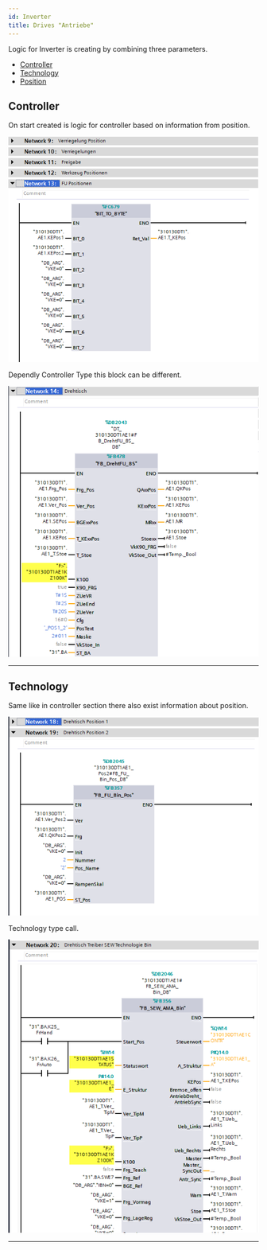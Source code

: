 ```yaml
---
id: Inverter
title: Drives "Antriebe"
---
```


Logic for Inverter is creating by combining three parameters. 
- [Controller](../../../configuration/stations/inverters/Controller)
- [Technology](../../../configuration/stations/inverters/Technology)
- [Position](../../../configuration/stations/inverters/Position)

## Controller

On start created is logic for controller based on information from position.

![img](../../../../assets/docs/generation/programBlocks/stationen/inverter/Pos.jpg)

Dependly Controller Type this block can be different.

![img](../../../../assets/docs/generation/programBlocks/stationen/inverter/Controller.jpg)

---

## Technology

Same like in controller section there also exist information about position.

![img](../../../../assets/docs/generation/programBlocks/stationen/inverter/TechnologyPos.jpg)

Technology type call.

![img](../../../../assets/docs/generation/programBlocks/stationen/inverter/Technology.jpg)

---